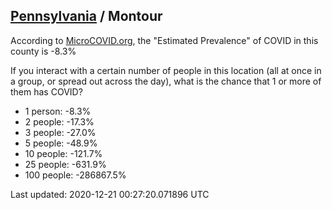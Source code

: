 
## [Pennsylvania](/united-states/pennsylvania) / Montour

According to [MicroCOVID.org](http://microcovid.org),
the "Estimated Prevalence" of COVID in this county is -8.3%

If you interact with a certain number of people in this location
(all at once in a group, or spread out across the day), what is the chance that
1 or more of them has COVID?

- 1 person: -8.3%
- 2 people: -17.3%
- 3 people: -27.0%
- 5 people: -48.9%
- 10 people: -121.7%
- 25 people: -631.9%
- 100 people: -286867.5%

Last updated: 2020-12-21 00:27:20.071896 UTC
